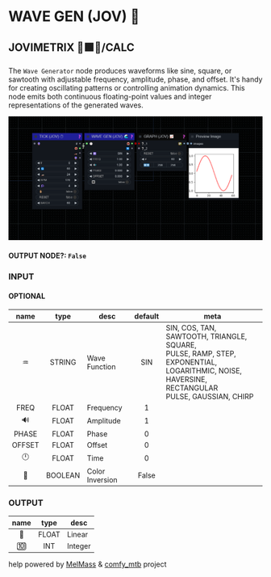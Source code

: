 # WAVE GEN (JOV) 🌊

## JOVIMETRIX 🔺🟩🔵/CALC

The `Wave Generator` node produces waveforms like sine, square, or sawtooth with adjustable frequency, amplitude, phase, and offset. It's handy for creating oscillating patterns or controlling animation dynamics. This node emits both continuous floating-point values and integer representations of the generated waves.

![WAVE GEN](https://raw.githubusercontent.com/Amorano/Jovimetrix-examples/master/node/WAVE%20GEN/WAVE%20GEN.png)

#### OUTPUT NODE?: `False`

### INPUT

#### OPTIONAL

name | type | desc | default | meta
:---:|:---:|---|:---:|---
♒ | STRING | Wave Function | SIN | SIN, COS, TAN, SAWTOOTH, TRIANGLE, SQUARE,<br>PULSE, RAMP, STEP, EXPONENTIAL,<br>LOGARITHMIC, NOISE, HAVERSINE, RECTANGULAR<br>PULSE, GAUSSIAN, CHIRP
FREQ | FLOAT | Frequency | 1 | 
🔊 | FLOAT | Amplitude | 1 | 
PHASE | FLOAT | Phase | 0 | 
OFFSET | FLOAT | Offset | 0 | 
🕛 | FLOAT | Time | 0 | 
🔳 | BOOLEAN | Color Inversion | False | 

### OUTPUT

name | type | desc
:---:|:---:|---
🛟 | FLOAT | Linear 
🔟 | INT | Integer 

help powered by [MelMass](https://github.com/melMass) & [comfy_mtb](https://github.com/melMass/comfy_mtb) project